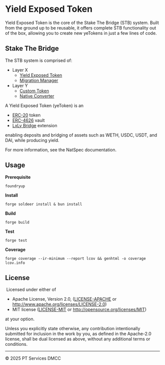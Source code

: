 # Yield Exposed Token

Yield Exposed Token is the core of the Stake The Bridge (STB) system. Built from the ground up to be reusable, it offers complete STB functionality out of the box, allowing you to create new yeTokens in just a few lines of code.

## Stake The Bridge

The STB system is comprised of:

- Layer X
  - [Yield Exposed Token](src/YieldExposedToken.sol)
  - [Migration Manager](src/MigrationManager.sol)
- Layer Y
  - [Custom Token](src/CustomToken.sol)
  - [Native Converter](src/NativeConverter.sol)

A Yield Exposed Token (yeToken) is an

- [ERC-20](https://eips.ethereum.org/EIPS/eip-20) token
- [ERC-4626](https://eips.ethereum.org/EIPS/eip-4626) vault
- [LxLy Bridge](https://github.com/0xPolygonHermez/zkevm-contracts) extension

enabling deposits and bridging of assets such as WETH, USDC, USDT, and DAI, while producing yield.

For more information, see the NatSpec documentation.

## Usage

**Prerequisite**

```
foundryup
```

**Install**

```
forge soldeer install & bun install
```

**Build**

```
forge build
```

**Test**

```
forge test
```

**Coverage**

```
forge coverage --ir-minimum --report lcov && genhtml -o coverage lcov.info
```

## License
​
Licensed under either of

- Apache License, Version 2.0, ([LICENSE-APACHE](LICENSE-APACHE) or http://www.apache.org/licenses/LICENSE-2.0)
- MIT license ([LICENSE-MIT](LICENSE-MIT) or http://opensource.org/licenses/MIT)

at your option.

Unless you explicitly state otherwise, any contribution intentionally submitted for inclusion in the work by you, as defined in the Apache-2.0 license, shall be dual licensed as above, without any additional terms or conditions.

---

© 2025 PT Services DMCC